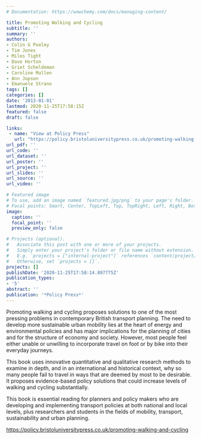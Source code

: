 ```yaml
---
# Documentation: https://wowchemy.com/docs/managing-content/

title: Promoting Walking and Cycling
subtitle: ''
summary: ''
authors:
- Colin G Pooley
- Tim Jones
- Miles Tight
- Dave Horton
- Griet Scheldeman
- Caroline Mullen
- Ann Jopson
- Emanuele Strano
tags: []
categories: []
date: '2013-01-01'
lastmod: 2020-11-25T17:58:15Z
featured: false
draft: false

links:
 - name: "View at Policy Press"
   url: "https://policy.bristoluniversitypress.co.uk/promoting-walking-and-cycling"
url_pdf: ''
url_code: ''
url_dataset: ''
url_poster: ''
url_project: ''
url_slides: ''
url_source: ''
url_video: ''

# Featured image
# To use, add an image named `featured.jpg/png` to your page's folder.
# Focal points: Smart, Center, TopLeft, Top, TopRight, Left, Right, BottomLeft, Bottom, BottomRight.
image:
  caption: ''
  focal_point: ''
  preview_only: false

# Projects (optional).
#   Associate this post with one or more of your projects.
#   Simply enter your project's folder or file name without extension.
#   E.g. `projects = ["internal-project"]` references `content/project/deep-learning/index.md`.
#   Otherwise, set `projects = []`.
projects: []
publishDate: '2020-11-25T17:58:14.897775Z'
publication_types:
- '5'
abstract: ''
publication: '*Policy Press*'
---
```


Promoting walking and cycling proposes solutions to one of the most pressing problems in contemporary British transport planning. The need to develop more sustainable urban mobility lies at the heart of energy and environmental policies and has major implications for the planning of cities and for the structure of economy and society. However, most people feel either unable or unwilling to incorporate travel on foot or by bike into their everyday journeys.

This book uses innovative quantitative and qualitative research methods to examine in depth, and in an international and historical context, why so many people fail to travel in ways that are deemed by most to be desirable. It proposes evidence-based policy solutions that could increase levels of walking and cycling substantially.

This book is essential reading for planners and policy makers who are developing and implementing transport policies at both national and local levels, plus researchers and students in the fields of mobility, transport, sustainability and urban planning.

https://policy.bristoluniversitypress.co.uk/promoting-walking-and-cycling